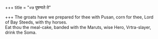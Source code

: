 +++
title = "०७ पूषण्वते ते"

+++
The groats have we prepared for thee with Pusan, corn for thee, Lord of Bay Steeds, with thy horses.  
     Eat thou the meal-cake, banded with the Maruts, wise Hero, Vrtra-slayer, drink the Soma.